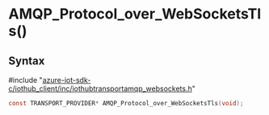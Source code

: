 # AMQP_Protocol_over_WebSocketsTls()

## Syntax

\#include "[azure-iot-sdk-c/iothub_client/inc/iothubtransportamqp_websockets.h](../iot-c-ref-iothubtransportamqp-websockets-h.md)"  
```C
const TRANSPORT_PROVIDER* AMQP_Protocol_over_WebSocketsTls(void);
```

